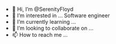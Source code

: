 - 👋 Hi, I’m @SerenityFloyd
- 👀 I’m interested in ... Software engineer
- 🌱 I’m currently learning ...  
- 💞️ I’m looking to collaborate on ...
- 📫 How to reach me ...

<!---
SerenityFloyd/SerenityFloyd is a ✨ special ✨ repository because its `README.md` (this file) appears on your GitHub profile.
You can click the Preview link to take a look at your changes.
--->
